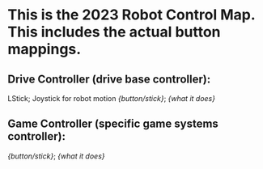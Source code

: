 This is the 2023 Robot Control Map. This includes the actual button mappings.
========
__Drive Controller (drive base controller):__
--------
LStick; Joystick for robot motion
_{button/stick}_; _{what it does}_


__Game Controller (specific game systems controller):__
--------
_{button/stick}_; _{what it does}_
